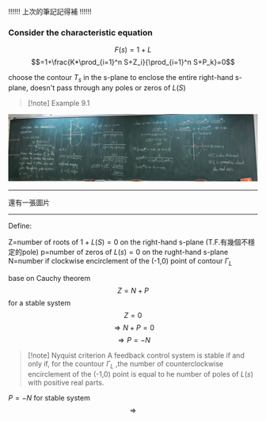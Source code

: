 !!!!!!
上次的筆記記得補
!!!!!!

### Consider the characteristic equation

$$F(s)=1+L$$
$$=1+\frac{K*\prod_{i=1}^n S+Z_i}{\prod_{i=1}^n S+P_k}=0$$

choose the contour $T_s$ in the s-plane to enclose the entire right-hand s-plane, doesn't pass through any poles or zeros of $L(S)$ 

>[!note] Example 9.1

![](https://raw.githubusercontent.com/Ash0645/image_remote/main/202305311010923.jpg)

---

還有一張圖片

---

Define: 

Z=number of roots of $1+L(S)=0$ on the right-hand s-plane (T.F.有幾個不穩定的pole)
p=number of zeros of $L(s)=0$ on the rught-hand s-plane
N=number if clockwise encirclement of the (-1,0) point of contour $\Gamma_L$ 

base on Cauchy theorem 
$$Z=N+P$$
for a stable system
$$Z=0$$
$$\Rightarrow N+P=0$$
$$\Rightarrow P=-N$$

>[!note] Nyquist criterion
>A feedback control system is stable if and only if, for the countour $\Gamma_L$ ,the number of counterclockwise encirclement of the (-1,0) point is equal to he number of poles of $L(s)$ with positive real parts.

$P=-N$ for stable system 
$$\Rightarrow$$